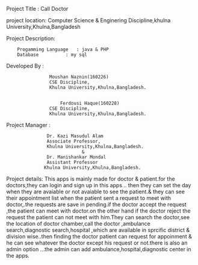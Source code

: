 Project Title : Call Doctor

project location: Computer Science & Enginering Discipline,khulna University,Khulna,Bangladesh

Project Description: 

		Progamming Language   : java & PHP
		Database 	      : my sql


Developed By      :

  
  
                    Moushan Naznin(160226)
                    CSE Discipline,
                    Khulna University,Khulna,Bangladesh.


		                Ferdousi Haque(160228)
                    CSE Discipline,
                    Khulna University,Khulna,Bangladesh.

Project Manager   :

                   Dr. Kazi Masudul Alam
                   Associate Professor,
                   Khulna University,Khulna,Bangladesh.
		                        &
                   Dr. Manishankar Mondal
                   Assistant Professor
                  Khulna University,Khulna,Bangladesh.
Project details:
This apps is mainly made for doctor & patient.for the doctors,they can login and sign up in this apps ..
then they can set the day when they are avaiable or not avaiable to see the patient.& they can see 
their appointment list when the patient sent a request to meet with doctor,.the requests are save in
 pending.if the doctor accept the request ,the patient can meet with doctor.on the other hand if the 
doctor reject the request the patient can not meet with him.They can search the doctor,see the location of doctor 
chamber,call the doctor ,ambulance search,diagnostic search,hospital ,which are available in sprcific district & division wise..then finding the doctor patient
 can request for appoinment & he can see whatever the doctor except his request or not.there is also 
an admin option ...the admin can add ambulance,hospital,diagnostic center in the apps. 
   
